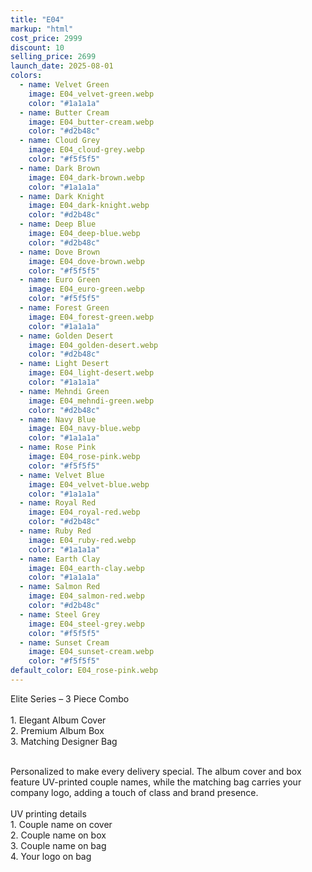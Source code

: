 ```yaml
---
title: "E04"
markup: "html"
cost_price: 2999
discount: 10
selling_price: 2699
launch_date: 2025-08-01
colors:
  - name: Velvet Green
    image: E04_velvet-green.webp
    color: "#1a1a1a"
  - name: Butter Cream
    image: E04_butter-cream.webp
    color: "#d2b48c"
  - name: Cloud Grey
    image: E04_cloud-grey.webp
    color: "#f5f5f5"
  - name: Dark Brown
    image: E04_dark-brown.webp
    color: "#1a1a1a"
  - name: Dark Knight
    image: E04_dark-knight.webp
    color: "#d2b48c"
  - name: Deep Blue
    image: E04_deep-blue.webp
    color: "#d2b48c"
  - name: Dove Brown
    image: E04_dove-brown.webp
    color: "#f5f5f5"
  - name: Euro Green
    image: E04_euro-green.webp
    color: "#f5f5f5"
  - name: Forest Green
    image: E04_forest-green.webp
    color: "#1a1a1a"
  - name: Golden Desert
    image: E04_golden-desert.webp
    color: "#d2b48c"
  - name: Light Desert
    image: E04_light-desert.webp
    color: "#1a1a1a"
  - name: Mehndi Green
    image: E04_mehndi-green.webp
    color: "#d2b48c"
  - name: Navy Blue
    image: E04_navy-blue.webp
    color: "#1a1a1a"
  - name: Rose Pink
    image: E04_rose-pink.webp
    color: "#f5f5f5"
  - name: Velvet Blue
    image: E04_velvet-blue.webp
    color: "#1a1a1a"
  - name: Royal Red
    image: E04_royal-red.webp
    color: "#d2b48c"
  - name: Ruby Red
    image: E04_ruby-red.webp
    color: "#1a1a1a"
  - name: Earth Clay
    image: E04_earth-clay.webp
    color: "#1a1a1a"
  - name: Salmon Red
    image: E04_salmon-red.webp
    color: "#d2b48c"
  - name: Steel Grey
    image: E04_steel-grey.webp
    color: "#f5f5f5"
  - name: Sunset Cream
    image: E04_sunset-cream.webp
    color: "#f5f5f5"
default_color: E04_rose-pink.webp
---
```


Elite Series – 3 Piece Combo<br><br> <span class='text-b font-medium text-lime-300 mb-1'> 1. Elegant Album Cover<br> 2. Premium Album Box<br> 3. Matching Designer Bag<br><br> </span> <div class='max-w-xl mx-auto'> Personalized to make every delivery special. The album cover and box feature UV-printed couple names, while the matching bag carries your company logo, adding a touch of class and brand presence. </div> <div class='max-w-xl mx-auto text-b font-medium text-lime-300 mb-1'> <br>UV printing details<br> </div> <span class='text-r mb-1'> 1. Couple name on cover<br> 2. Couple name on box<br> 3. Couple name on bag<br> 4. Your logo on bag<br> </span>
